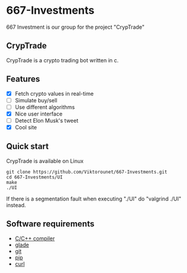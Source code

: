 # 667-Investments
667 Investment is our group for the project "CrypTrade"
## CrypTrade
CrypTrade is a crypto trading bot written in c.
## Features
- [X] Fetch crypto values in real-time
- [ ] Simulate buy/sell
- [ ] Use different algorithms
- [X] Nice user interface
- [ ] Detect Elon Musk's tweet
- [X] Cool site
## Quick start
CrypTrade is available on Linux
```shell
git clone https://github.com/Viktorounet/667-Investments.git
cd 667-Investments/UI
make
./UI
```
If there is a segmentation fault when executing "./UI" do "valgrind ./UI" instead.
## Software requirements
* [C/C++ compiler](https://en.cppreference.com/w/c/language)
* [glade](https://glade.gnome.org/)
* [git](https://git-scm.com/book/en/v2/Getting-Started-Installing-Git)
* [pip](https://pip.pypa.io/en/stable/installing/)
* [curl](https://curl.se/download.html)
